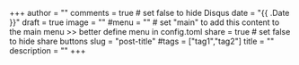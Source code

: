 +++
author = ""
comments = true	# set false to hide Disqus
date = "{{ .Date }}"
draft = true
image = ""
#menu = ""		# set "main" to add this content to the main menu >> better define menu in config.toml
share = true	# set false to hide share buttons
slug = "post-title"
#tags = ["tag1","tag2"]
title = ""
description = ""
+++
